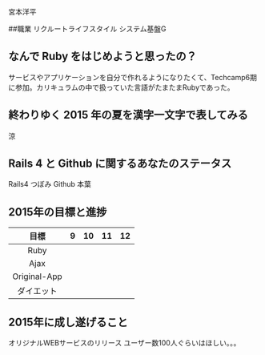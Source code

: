 宮本洋平

##職業
リクルートライフスタイル システム基盤G

## なんで Ruby をはじめようと思ったの？
サービスやアプリケーションを自分で作れるようになりたくて、Techcamp6期に参加。カリキュラムの中で扱っていた言語がたまたまRubyであった。

## 終わりゆく 2015 年の夏を漢字一文字で表してみる
涼

## Rails 4 と Github に関するあなたのステータス
Rails4 つぼみ
Github 本葉

## 2015年の目標と進捗
| 目標| 9 | 10 | 11 | 12   |
| :---: | :---: | :---: | :---: | :---: |
| Ruby
| Ajax
| Original-App
| ダイエット

## 2015年に成し遂げること
オリジナルWEBサービスのリリース
ユーザー数100人ぐらいはほしい。。。